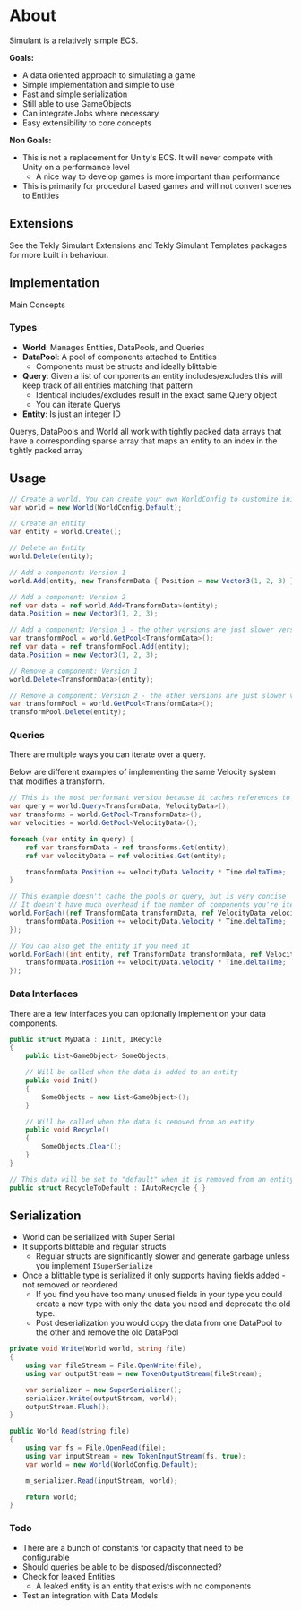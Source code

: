 # About
Simulant is a relatively simple ECS.

**Goals:**
- A data oriented approach to simulating a game
- Simple implementation and simple to use
- Fast and simple serialization
- Still able to use GameObjects
- Can integrate Jobs where necessary
- Easy extensibility to core concepts

**Non Goals:**
- This is not a replacement for Unity's ECS. It will never compete with Unity on a performance level
  - A nice way to develop games is more important than performance
- This is primarily for procedural based games and will not convert scenes to Entities

## Extensions
See the Tekly Simulant Extensions and Tekly Simulant Templates packages for more built in behaviour.

## Implementation

Main Concepts

### Types 
- **World**: Manages Entities, DataPools, and Queries
- **DataPool**: A pool of components attached to Entities
  - Components must be structs and ideally blittable
- **Query**: Given a list of components an entity includes/excludes this will keep track of all entities matching that pattern
  - Identical includes/excludes result in the exact same Query object
  - You can iterate Querys
- **Entity**: Is just an integer ID

Querys, DataPools and World all work with tightly packed data arrays that have a corresponding sparse array that maps an entity to an index in the tightly packed array

## Usage

```csharp
// Create a world. You can create your own WorldConfig to customize initial entity and component capacity
var world = new World(WorldConfig.Default);

// Create an entity
var entity = world.Create();

// Delete an Entity
world.Delete(entity);

// Add a component: Version 1
world.Add(entity, new TransformData { Position = new Vector3(1, 2, 3) });

// Add a component: Version 2
ref var data = ref world.Add<TransformData>(entity);
data.Position = new Vector3(1, 2, 3);

// Add a component: Version 3 - the other versions are just slower version of this
var transformPool = world.GetPool<TransformData>();
ref var data = ref transformPool.Add(entity);
data.Position = new Vector3(1, 2, 3);

// Remove a component: Version 1
world.Delete<TransformData>(entity);

// Remove a component: Version 2 - the other versions are just slower versions of this
var transformPool = world.GetPool<TransformData>();
transformPool.Delete(entity);
```

### Queries

There are multiple ways you can iterate over a query.

Below are different examples of implementing the same Velocity system that modifies a transform.

```csharp
// This is the most performant version because it caches references to the query and pools
var query = world.Query<TransformData, VelocityData>();
var transforms = world.GetPool<TransformData>();
var velocities = world.GetPool<VelocityData>();

foreach (var entity in query) {
	ref var transformData = ref transforms.Get(entity);
	ref var velocityData = ref velocities.Get(entity);

	transformData.Position += velocityData.Velocity * Time.deltaTime;
}
```

```csharp
// This example doesn't cache the pools or query, but is very concise
// It doesn't have much overhead if the number of components you're iterating is large
world.ForEach((ref TransformData transformData, ref VelocityData velocityData) => {
    transformData.Position += velocityData.Velocity * Time.deltaTime;
});

// You can also get the entity if you need it
world.ForEach((int entity, ref TransformData transformData, ref VelocityData velocityData) => {
    transformData.Position += velocityData.Velocity * Time.deltaTime;
});
```

### Data Interfaces
There are a few interfaces you can optionally implement on your data components.

```csharp
public struct MyData : IInit, IRecycle
{
	public List<GameObject> SomeObjects;

	// Will be called when the data is added to an entity
	public void Init()
	{
		SomeObjects = new List<GameObject>();
	}

	// Will be called when the data is removed from an entity
	public void Recycle()
	{
		SomeObjects.Clear();
	}
}

// This data will be set to "default" when it is removed from an entity
public struct RecycleToDefault : IAutoRecycle { }
```

## Serialization
- World can be serialized with Super Serial
- It supports blittable and regular structs
  - Regular structs are significantly slower and generate garbage unless you implement `ISuperSerialize`
- Once a blittable type is serialized it only supports having fields added - not removed or reordered
  - If you find you have too many unused fields in your type you could create a new type with only the data you need and deprecate the old type.
  - Post deserialization you would copy the data from one DataPool to the other and remove the old DataPool

```csharp
private void Write(World world, string file)
{
	using var fileStream = File.OpenWrite(file);
	using var outputStream = new TokenOutputStream(fileStream);

	var serializer = new SuperSerializer();
	serializer.Write(outputStream, world);
	outputStream.Flush();
}

public World Read(string file)
{
	using var fs = File.OpenRead(file);
	using var inputStream = new TokenInputStream(fs, true);
	var world = new World(WorldConfig.Default);

	m_serializer.Read(inputStream, world);

	return world;
}
```

### Todo
- There are a bunch of constants for capacity that need to be configurable
- Should queries be able to be disposed/disconnected?
- Check for leaked Entities
  - A leaked entity is an entity that exists with no components
- Test an integration with Data Models
